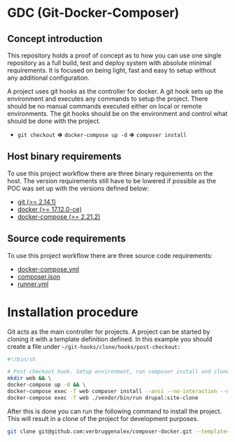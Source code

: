 # GDC (Git-Docker-Composer)

## Concept introduction

This repository holds a proof of concept as to how you can use one single
repository as a full build, test and deploy system with absolute minimal
requirements. It is focused on being light, fast and easy to setup without any
additional configuration.

A project uses git hooks as the controller for docker. A git hook sets up the
environment and executes any commands to setup the project. There should be no
manual commands executed either on local or remote environments. The git hooks
should be on the environment and control what should be done with the project.

- `git checkout` **=>** `docker-compose up -d` **=>** `composer install`

## Host binary requirements

To use this project workflow there are three binary requirements on the host.
The version requirements still have to be lowered if possible as the POC was
set up with the versions defined below:

* [git (>= 2.14.1)](https://git-scm.com/book/en/v2/Getting-Started-Installing-Git)
* [docker (>= 17.12.0-ce)](https://docs.docker.com/install/)
* [docker-compose (>= 2.21.2)](https://docs.docker.com/compose/install/#install-compose)

## Source code requirements

To use this project workflow there are three source code requirements:

* [docker-compose.yml](./docker-compose.yml)
* [composer.json](./composer.json)
* [runner.yml](./runner.yml)

# Installation procedure

Git acts as the main controller for projects. A project can be started by cloning it
with a template definition defined. In this example you should create a file under
`~/git-hooks/clone/hooks/post-checkout:`

```bash
#!/bin/sh

# Post checkout hook. Setup environment, run composer install and clone site.
mkdir web && \
docker-compose up -d && \
docker-compose exec -T web composer install --ansi --no-interaction --no-suggest && \
docker-compose exec -T web ./vendor/bin/run drupal:site-clone
```

After this is done you can run the following command to install the project.
This will result in a clone of the project for development purposes.

```bash
git clone git@github.com:verbruggenalex/composer-docker.git --template=~/git-hooks/clone/
```
